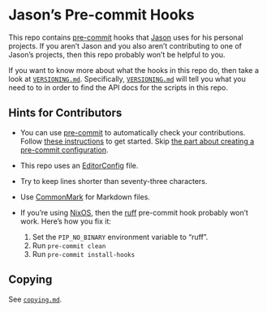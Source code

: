 <!--
SPDX-License-Identifier: CC0-1.0
SPDX-FileCopyrightText: 2023–2024 Jason Yundt <jason@jasonyundt.email>
-->

# Jason’s Pre-commit Hooks

This repo contains [pre-commit][1] hooks that
[Jason](https://github.com/Jayman2000) uses for his personal projects.
If you aren’t Jason and you also aren’t contributing to one of Jason’s
projects, then this repo probably won’t be helpful to you.

If you want to know more about what the hooks in this repo do, then take
a look at [`VERSIONING.md`]. Specifically, [`VERSIONING.md`] will tell
you what you need to to in order to find the API docs for the scripts in
this repo.

[`VERSIONING.md`]: ./VERSIONING.md

## Hints for Contributors

- You can use [pre-commit][1] to automatically check your contributions.
Follow [these instructions][2] to get started. Skip [the part about
creating a pre-commit configuration][3].
- This repo uses an [EditorConfig](https://editorconfig.org) file.
- Try to keep lines shorter than seventy-three characters.
- Use [CommonMark](https://commonmark.org) for Markdown files.
- If you’re using [NixOS](https://nixos.org), then the
[ruff](https://docs.astral.sh/ruff/) pre-commit hook probably won’t
work. Here’s how you fix it:

    1. Set the `PIP_NO_BINARY` environment variable to “ruff”.
    2. Run `pre-commit clean`
    3. Run `pre-commit install-hooks`

[1]: https://pre-commit.com
[2]: https://pre-commit.com/#quick-start
[3]: https://pre-commit.com/#2-add-a-pre-commit-configuration

## Copying

See [`copying.md`](./copying.md).
